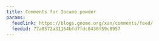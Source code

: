 ```yaml
---
title: Comments for Iocane powder
params:
  feedlink: https://blogs.gnome.org/xan/comments/feed/
  feedid: 77a0572a31164bfd7fdc0436f59c8957
---
```

